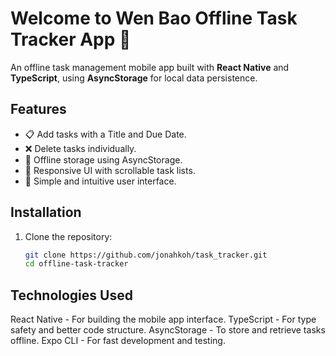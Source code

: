 # Welcome to Wen Bao Offline Task Tracker App 👋

An offline task management mobile app built with **React Native** and **TypeScript**, using **AsyncStorage** for local data persistence.

## Features

- 📋 Add tasks with a Title and Due Date.
- ❌ Delete tasks individually.
- 💾 Offline storage using AsyncStorage.
- 📱 Responsive UI with scrollable task lists.
- 🎯 Simple and intuitive user interface.

## Installation

1. Clone the repository:

   ```bash
   git clone https://github.com/jonahkoh/task_tracker.git
   cd offline-task-tracker
   ```

## Technologies Used

React Native - For building the mobile app interface.
TypeScript - For type safety and better code structure.
AsyncStorage - To store and retrieve tasks offline.
Expo CLI - For fast development and testing.
